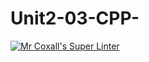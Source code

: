 # Unit2-03-CPP-
[![Mr Coxall's Super Linter](https://github.com/ICS3U-C-Programming-Amara-T/Unit2-03-CPP-/workflows/Mr%20Coxall's%20Super%20Linter/badge.svg)](https://github.com/ICS3U-C-Programming-Amara-T/Unit2-03-CPP-/actions/)
